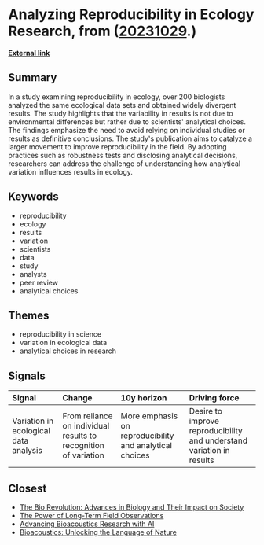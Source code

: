 # __Analyzing Reproducibility in Ecology Research__, from ([20231029](https://kghosh.substack.com/p/20231029).)

__[External link](https://www.nature.com/articles/d41586-023-03177-1)__



## Summary

In a study examining reproducibility in ecology, over 200 biologists analyzed the same ecological data sets and obtained widely divergent results. The study highlights that the variability in results is not due to environmental differences but rather due to scientists' analytical choices. The findings emphasize the need to avoid relying on individual studies or results as definitive conclusions. The study's publication aims to catalyze a larger movement to improve reproducibility in the field. By adopting practices such as robustness tests and disclosing analytical decisions, researchers can address the challenge of understanding how analytical variation influences results in ecology.

## Keywords

* reproducibility
* ecology
* results
* variation
* scientists
* data
* study
* analysts
* peer review
* analytical choices

## Themes

* reproducibility in science
* variation in ecological data
* analytical choices in research

## Signals

| Signal                                | Change                                                          | 10y horizon                                             | Driving force                                                         |
|:--------------------------------------|:----------------------------------------------------------------|:--------------------------------------------------------|:----------------------------------------------------------------------|
| Variation in ecological data analysis | From reliance on individual results to recognition of variation | More emphasis on reproducibility and analytical choices | Desire to improve reproducibility and understand variation in results |

## Closest

* [The Bio Revolution: Advances in Biology and Their Impact on Society](62a5bae52266a680c6a13bd3ef8dc48c)
* [The Power of Long-Term Field Observations](6e0e074e3fd0d29800b270beffb6d3f3)
* [Advancing Bioacoustics Research with AI](d4bf4886c516db4ccba211674c96d7b9)
* [Bioacoustics: Unlocking the Language of Nature](db2690cf7530366ddf6f9606b830f782)